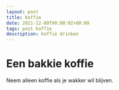 ```yaml
---
layout: post
title: Koffie
date: 2021-12-08T00:00:02+00:00
tags: post koffie
description: koffie drinken
---
```

# Een bakkie koffie

Neem alleen koffie als je wakker wil blijven.
